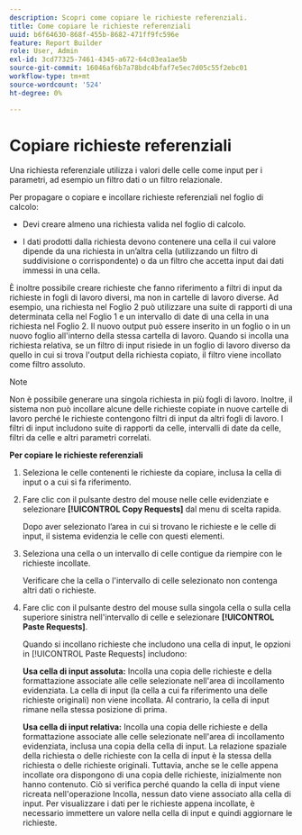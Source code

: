 ```yaml
---
description: Scopri come copiare le richieste referenziali.
title: Come copiare le richieste referenziali
uuid: b6f64630-868f-455b-8682-471ff9fc596e
feature: Report Builder
role: User, Admin
exl-id: 3cd77325-7461-4345-a672-64c03ea1ae5b
source-git-commit: 16046af6b7a78bdc4bfaf7e5ec7d05c55f2ebc01
workflow-type: tm+mt
source-wordcount: '524'
ht-degree: 0%

---
```


# Copiare richieste referenziali

Una richiesta referenziale utilizza i valori delle celle come input per i parametri, ad esempio un filtro dati o un filtro relazionale.

Per propagare o copiare e incollare richieste referenziali nel foglio di calcolo:

* Devi creare almeno una richiesta valida nel foglio di calcolo.

* I dati prodotti dalla richiesta devono contenere una cella il cui valore dipende da una richiesta in un’altra cella (utilizzando un filtro di suddivisione o corrispondente) o da un filtro che accetta input dai dati immessi in una cella.

È inoltre possibile creare richieste che fanno riferimento a filtri di input da richieste in fogli di lavoro diversi, ma non in cartelle di lavoro diverse. Ad esempio, una richiesta nel Foglio 2 può utilizzare una suite di rapporti di una determinata cella nel Foglio 1 e un intervallo di date di una cella in una richiesta nel Foglio 2. Il nuovo output può essere inserito in un foglio o in un nuovo foglio all&#39;interno della stessa cartella di lavoro. Quando si incolla una richiesta relativa, se un filtro di input risiede in un foglio di lavoro diverso da quello in cui si trova l&#39;output della richiesta copiato, il filtro viene incollato come filtro assoluto.

>[!NOTE]
>
>Non è possibile generare una singola richiesta in più fogli di lavoro. Inoltre, il sistema non può incollare alcune delle richieste copiate in nuove cartelle di lavoro perché le richieste contengono filtri di input da altri fogli di lavoro. I filtri di input includono suite di rapporti da celle, intervalli di date da celle, filtri da celle e altri parametri correlati.

**Per copiare le richieste referenziali**

1. Seleziona le celle contenenti le richieste da copiare, inclusa la cella di input o a cui si fa riferimento.
1. Fare clic con il pulsante destro del mouse nelle celle evidenziate e selezionare **[!UICONTROL Copy Requests]** dal menu di scelta rapida.

   Dopo aver selezionato l’area in cui si trovano le richieste e le celle di input, il sistema evidenzia le celle con questi elementi.
1. Seleziona una cella o un intervallo di celle contigue da riempire con le richieste incollate.

   Verificare che la cella o l&#39;intervallo di celle selezionato non contenga altri dati o richieste.
1. Fare clic con il pulsante destro del mouse sulla singola cella o sulla cella superiore sinistra nell&#39;intervallo di celle e selezionare **[!UICONTROL Paste Requests]**.

   Quando si incollano richieste che includono una cella di input, le opzioni in [!UICONTROL Paste Requests] includono:

   **Usa cella di input assoluta:** Incolla una copia delle richieste e della formattazione associate alle celle selezionate nell&#39;area di incollamento evidenziata. La cella di input (la cella a cui fa riferimento una delle richieste originali) non viene incollata. Al contrario, la cella di input rimane nella stessa posizione di prima.

   **Usa cella di input relativa:** Incolla una copia delle richieste e della formattazione associate alle celle selezionate nell&#39;area di incollamento evidenziata, inclusa una copia della cella di input. La relazione spaziale della richiesta o delle richieste con la cella di input è la stessa della richiesta o delle richieste originali. Tuttavia, anche se le celle appena incollate ora dispongono di una copia delle richieste, inizialmente non hanno contenuto. Ciò si verifica perché quando la cella di input viene ricreata nell&#39;operazione Incolla, nessun dato viene associato alla cella di input. Per visualizzare i dati per le richieste appena incollate, è necessario immettere un valore nella cella di input e quindi aggiornare le richieste.
